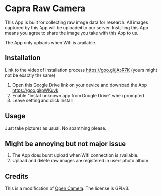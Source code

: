# Capra Raw Camera
This App is built for collecting raw image data for research. All images captured by this App will be uploaded to our server. Installing this App means you agree to share the image you take with this App to us.

The App only uploads when Wifi is available.

## Installation
Link to the video of installation process https://goo.gl/jApR7K (yours might not be exactly the same)
1. Open this Google Drive link on your device and download the App https://goo.gl/pWKuvk
2. Enable "install unknown app from Google Drive" when prompted
3. Leave setting and click Install

## Usage
Just take pictures as usual. No spamming please.

## Might be annoying but not major issue
1. The App does burst upload when Wifi connection is available.
2. Upload and delete raw images are registered in users photo album

## Credits
This is a modification of [Open Camera](https://sourceforge.net/projects/opencamera/). The license is GPLv3.

